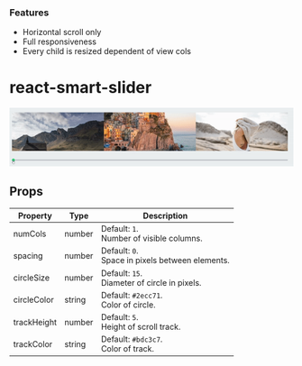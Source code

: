 ### Features

- Horizontal scroll only
- Full responsiveness
- Every child is resized dependent of view cols

# react-smart-slider
<p align="center">

  ![react-smart-slider-demo](assets/react-smart-slider-demo-first.gif)
  
</p>

## Props

Property      | Type          | Description
------------- | ------------- | ------------
numCols       | number        | Default: `1`.<br> Number of visible columns.
spacing       | number        | Default: `0`.<br> Space in pixels between elements.
circleSize    | number        | Default: `15`.<br> Diameter of circle in pixels.
circleColor   | string        | Default: `#2ecc71`.<br> Color of circle.
trackHeight   | number        | Default: `5`.<br> Height of scroll track.
trackColor    | string        | Default: `#bdc3c7`.<br> Color of track.
